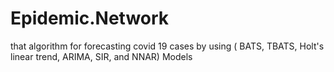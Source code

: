 # Epidemic.Network
that algorithm for forecasting covid 19 cases by using ( BATS, TBATS, Holt's linear trend, ARIMA, SIR, and NNAR) Models
